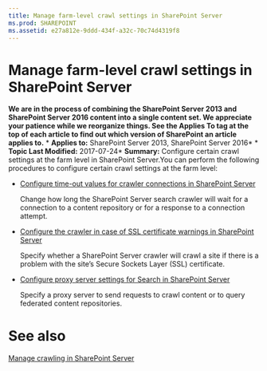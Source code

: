 ```yaml
---
title: Manage farm-level crawl settings in SharePoint Server
ms.prod: SHAREPOINT
ms.assetid: e27a812e-9ddd-434f-a32c-70c74d4319f8
---
```



# Manage farm-level crawl settings in SharePoint Server
 **We are in the process of combining the SharePoint Server 2013 and SharePoint Server 2016 content into a single content set. We appreciate your patience while we reorganize things. See the Applies To tag at the top of each article to find out which version of SharePoint an article applies to.** * **Applies to:** SharePoint Server 2013, SharePoint Server 2016*  * **Topic Last Modified:** 2017-07-24* **Summary:** Configure certain crawl settings at the farm level in SharePoint Server.You can perform the following procedures to configure certain crawl settings at the farm level:
-  [Configure time-out values for crawler connections in SharePoint Server](html/configure-time-out-values-for-crawler-connections-in-sharepoint-server.md)
    
    Change how long the SharePoint Server search crawler will wait for a connection to a content repository or for a response to a connection attempt.
    
  
-  [Configure the crawler in case of SSL certificate warnings in SharePoint Server](html/configure-the-crawler-in-case-of-ssl-certificate-warnings-in-sharepoint-server.md)
    
    Specify whether a SharePoint Server crawler will crawl a site if there is a problem with the site’s Secure Sockets Layer (SSL) certificate.
    
  
-  [Configure proxy server settings for Search in SharePoint Server](html/configure-proxy-server-settings-for-search-in-sharepoint-server.md)
    
    Specify a proxy server to send requests to crawl content or to query federated content repositories.
    
  

# See also

#### 

 [Manage crawling in SharePoint Server](html/manage-crawling-in-sharepoint-server.md)
  
    
    

  
    
    


